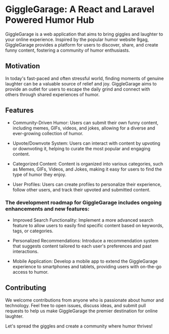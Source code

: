 # GiggleGarage: A React and Laravel Powered Humor Hub

GiggleGarage is a web application that aims to bring giggles and laughter to your online experience. Inspired by the popular humor website 9gag, GiggleGarage provides a platform for users to discover, share, and create funny content, fostering a community of humor enthusiasts.

## Motivation
In today's fast-paced and often stressful world, finding moments of genuine laughter can be a valuable source of relief and joy. GiggleGarage aims to provide an outlet for users to escape the daily grind and connect with others through shared experiences of humor.

## Features
- Community-Driven Humor: Users can submit their own funny content, including memes, GIFs, videos, and jokes, allowing for a diverse and ever-growing collection of humor.

- Upvote/Downvote System: Users can interact with content by upvoting or downvoting it, helping to curate the most popular and engaging content.

- Categorized Content: Content is organized into various categories, such as Memes, GIFs, Videos, and Jokes, making it easy for users to find the type of humor they enjoy.

- User Profiles: Users can create profiles to personalize their experience, follow other users, and track their upvoted and submitted content.

### The development roadmap for GiggleGarage includes ongoing enhancements and new features:

- Improved Search Functionality: Implement a more advanced search feature to allow users to easily find specific content based on keywords, tags, or categories.

- Personalized Recommendations: Introduce a recommendation system that suggests content tailored to each user's preferences and past interactions.

- Mobile Application: Develop a mobile app to extend the GiggleGarage experience to smartphones and tablets, providing users with on-the-go access to humor.

## Contributing
We welcome contributions from anyone who is passionate about humor and technology. Feel free to open issues, discuss ideas, and submit pull requests to help us make GiggleGarage the premier destination for online laughter.

Let's spread the giggles and create a community where humor thrives!